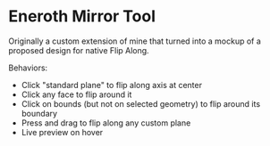 # Eneroth Mirror Tool

Originally a custom extension of mine that turned into a mockup of a proposed
design for native Flip Along.

Behaviors:

* Click "standard plane" to flip along axis at center
* Click any face to flip around it
* Click on bounds (but not on selected geometry) to flip around its boundary
* Press and drag to flip along any custom plane
* Live preview on hover
